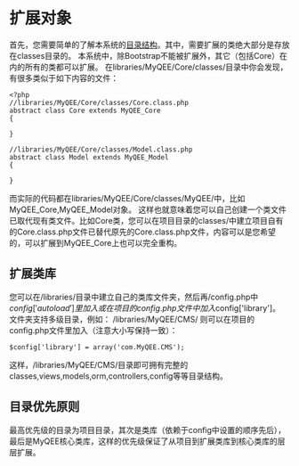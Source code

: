扩展对象
================
首先，您需要简单的了解本系统的[目录结构](base.dir.html)。其中，需要扩展的类绝大部分是存放在classes目录的。
本系统中，除Bootstrap不能被扩展外，其它（包括Core）在内的所有的类都可以扩展。
在libraries/MyQEE/Core/classes/目录中你会发现，有很多类似于如下内容的文件：

    <?php
    //libraries/MyQEE/Core/classes/Core.class.php
    abstract class Core extends MyQEE_Core
    {
    
    }
    
    //libraries/MyQEE/Core/classes/Model.class.php
    abstract class Model extends MyQEE_Model
    {
    
    }
    
而实际的代码都在libraries/MyQEE/Core/classes/MyQEE/中，比如MyQEE_Core,MyQEE_Model对象。
这样也就意味着您可以自己创建一个类文件已取代现有类文件。比如Core类，您可以在项目目录的classes/中建立项目自有的Core.class.php文件已替代原先的Core.class.php文件，内容可以是您希望的，可以扩展到MyQEE_Core上也可以完全重构。


扩展类库
----------------
您可以在/libraries/目录中建立自己的类库文件夹，然后再/config.php中$config['autoload']里加入或在项目的config.php文件中加入$config['library']。
文件夹支持多级目录，例如：
/libraries/MyQEE/CMS/
则可以在项目的config.php文件里加入（注意大小写保持一致）：

    $config['library'] = array('com.MyQEE.CMS');

这样，/libraries/MyQEE/CMS/目录即可拥有完整的classes,views,models,orm,controllers,config等等目录结构。

目录优先原则
---------------
最高优先级的目录为项目目录，其次是类库（依赖于config中设置的顺序先后），最后是MyQEE核心类库，这样的优先级保证了从项目到扩展类库到核心类库的层层扩展。
